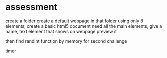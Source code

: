 
# assessment

create a folder
create a default webpage in that folder
using only 8 elements, create a basic html5 document
need all the main elements, give a name, text element that shows on webpage
preview it

then find randint function by memory for second challenge

timer